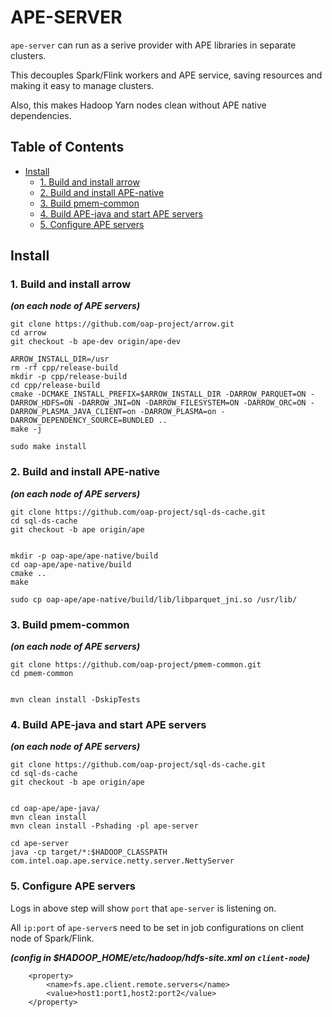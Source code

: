 # APE-SERVER

`ape-server` can run as a serive provider with APE libraries in separate clusters.

This decouples Spark/Flink workers and APE service, saving resources and making it easy to manage clusters.

Also, this makes Hadoop Yarn nodes clean without APE native dependencies.

## Table of Contents
<!-- MarkdownTOC autolink="true" autoanchor="true" -->

- [Install](#install)
	- [1. Build and install arrow](#1-build-and-install-arrow)
	- [2. Build and install APE-native](#2-build-and-install-ape-native)
	- [3. Build pmem-common](#3-build-pmem-common)
	- [4. Build APE-java and start APE servers](#4-build-ape-java-and-start-ape-servers)
	- [5. Configure APE servers](#5-configure-ape-servers)

<!-- /MarkdownTOC -->

<a id="install"></a>
## Install

<a id="1-build-and-install-arrow"></a>
### 1. Build and install arrow
***(on each node of APE servers)***

```
git clone https://github.com/oap-project/arrow.git
cd arrow
git checkout -b ape-dev origin/ape-dev

ARROW_INSTALL_DIR=/usr
rm -rf cpp/release-build
mkdir -p cpp/release-build
cd cpp/release-build
cmake -DCMAKE_INSTALL_PREFIX=$ARROW_INSTALL_DIR -DARROW_PARQUET=ON -DARROW_HDFS=ON -DARROW_JNI=ON -DARROW_FILESYSTEM=ON -DARROW_ORC=ON -DARROW_PLASMA_JAVA_CLIENT=on -DARROW_PLASMA=on -DARROW_DEPENDENCY_SOURCE=BUNDLED ..
make -j

sudo make install
```

<a id="2-build-and-install-ape-native"></a>
### 2. Build and install APE-native
***(on each node of APE servers)***

```
git clone https://github.com/oap-project/sql-ds-cache.git
cd sql-ds-cache
git checkout -b ape origin/ape


mkdir -p oap-ape/ape-native/build
cd oap-ape/ape-native/build
cmake ..
make

sudo cp oap-ape/ape-native/build/lib/libparquet_jni.so /usr/lib/
```

<a id="3-build-pmem-common"></a>
### 3. Build pmem-common
***(on each node of APE servers)***

```
git clone https://github.com/oap-project/pmem-common.git
cd pmem-common


mvn clean install -DskipTests

```


<a id="4-build-ape-java-and-start-ape-servers"></a>
### 4. Build APE-java and start APE servers
***(on each node of APE servers)***

```
git clone https://github.com/oap-project/sql-ds-cache.git
cd sql-ds-cache
git checkout -b ape origin/ape


cd oap-ape/ape-java/
mvn clean install
mvn clean install -Pshading -pl ape-server

cd ape-server
java -cp target/*:$HADOOP_CLASSPATH com.intel.oap.ape.service.netty.server.NettyServer
```

<a id="5-configure-ape-servers"></a>
### 5. Configure APE servers

Logs in above step will show `port` that `ape-server` is listening on. 

All `ip:port` of `ape-server`s need to be set in job configurations on client node of Spark/Flink.

***(config in $HADOOP_HOME/etc/hadoop/hdfs-site.xml on `client-node`)***

```
    <property>
        <name>fs.ape.client.remote.servers</name>
        <value>host1:port1,host2:port2</value>
    </property>
```
